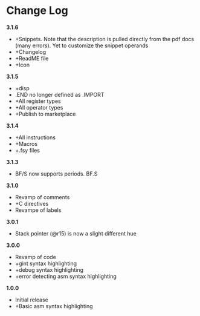 # Change Log

**3.1.6**
- +Snippets. Note that the description is pulled directly from the pdf docs (many errors). Yet to customize the snippet operands
- +Changelog
- +ReadME file
- +Icon

**3.1.5**
- +disp
- .END no longer defined as .IMPORT
- +All register types
- +All operator types
- +Publish to marketplace

**3.1.4**
- +All instructions
- +Macros
- +.fsy files

**3.1.3**
- BF/S now supports periods. BF.S

**3.1.0**
- Revamp of comments
- +C directives
- Revampe of labels

**3.0.1**
- Stack pointer (@r15) is now a slight different hue

**3.0.0**
- Revamp of code
- +gint syntax highlighting
- +debug syntax highlighting
- +error detecting asm syntax highlighting

**1.0.0**
- Initial release
- +Basic asm syntax highlighting